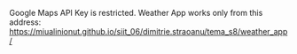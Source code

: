 Google Maps API Key is restricted. Weather App works only from this address: https://miualinionut.github.io/siit_06/dimitrie.straoanu/tema_s8/weather_app/ 
